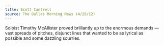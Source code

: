 ```yaml
---
title: Scott Cantrell
source: The Dallas Morning News (4/25/12)
---
```

Soloist Timothy McAllister proved brilliantly up to the enormous demands &#8212; vast spreads of pitches, disjunct lines that wanted to be as lyrical as possible and some dazzling scurries.